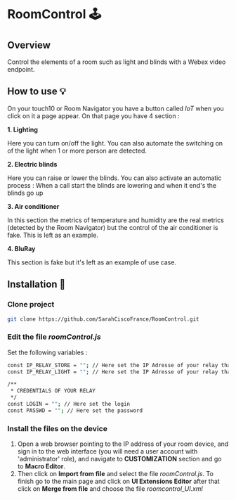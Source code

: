 # RoomControl 🕹

## Overview
Control the elements of a room such as light and blinds with a Webex video endpoint.

## How to use 💡
On your touch10 or Room Navigator you have a button called *IoT* when you click on it a page appear. On that page you have 4 section : 


**1. Lighting**

Here you can turn on/off the light. You can also automate the switching on of the light when 1 or more person are detected.


**2. Electric blinds**

Here you can raise or lower the blinds. You can also activate an automatic process : When a call start the blinds are lowering and when it end's the blinds go up


**3. Air conditioner**

In this section the metrics of temperature and humidity are the real metrics (detected by the Room Navigator) but the control of the air conditioner is fake. This is left as an example.


**4. BluRay**

This section is fake but it's left as an example of use case.

## Installation 🔨

### Clone project

``` bash
git clone https://github.com/SarahCiscoFrance/RoomControl.git
```

### Edit the file *roomControl.js* 
Set the following variables : 

```bash
const IP_RELAY_STORE = ""; // Here set the IP Adresse of your relay that manage the blinds
const IP_RELAY_LIGHT = ""; // Here set the IP Adresse of your relay that manage the light

/**
 * CREDENTIALS OF YOUR RELAY
 */
const LOGIN = ""; // Here set the login
const PASSWD = ""; // Here set the password
```

### Install the files on the device
1. Open a web browser pointing to the IP address of your room device, and sign in to the web interface (you will need a user account with 'administrator' role), and navigate to **CUSTOMIZATION** section and go to **Macro Editor**. 
2. Then click on **Import from file** and select the file *roomControl.js*. To finish go to the main page and click on **UI Extensions Editor** after that click on **Merge from file** and choose the file *roomcontrol_UI.xml* 
